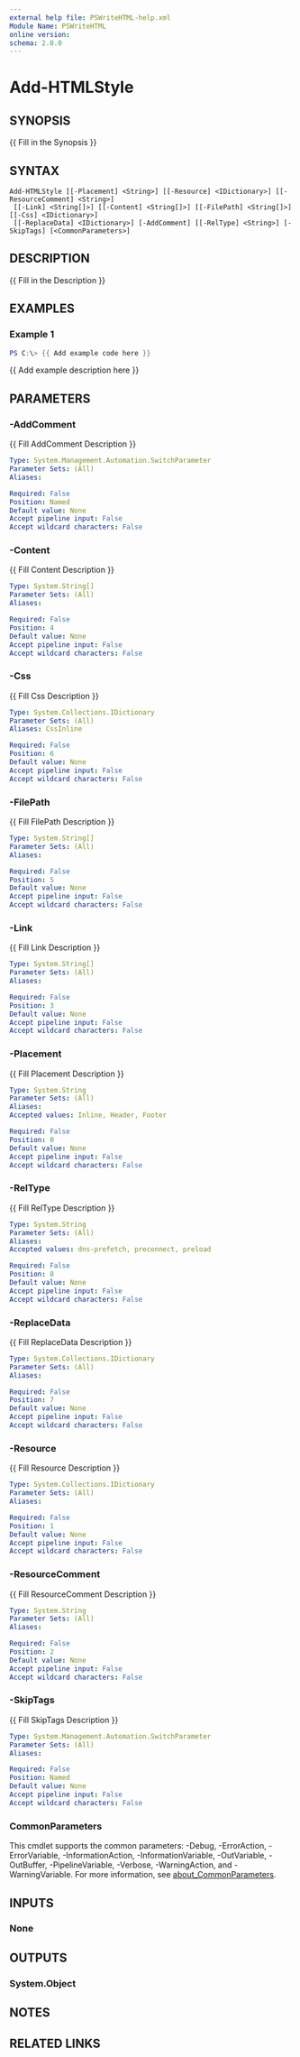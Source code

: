 ```yaml
---
external help file: PSWriteHTML-help.xml
Module Name: PSWriteHTML
online version:
schema: 2.0.0
---
```


# Add-HTMLStyle

## SYNOPSIS
{{ Fill in the Synopsis }}

## SYNTAX

```
Add-HTMLStyle [[-Placement] <String>] [[-Resource] <IDictionary>] [[-ResourceComment] <String>]
 [[-Link] <String[]>] [[-Content] <String[]>] [[-FilePath] <String[]>] [[-Css] <IDictionary>]
 [[-ReplaceData] <IDictionary>] [-AddComment] [[-RelType] <String>] [-SkipTags] [<CommonParameters>]
```

## DESCRIPTION
{{ Fill in the Description }}

## EXAMPLES

### Example 1
```powershell
PS C:\> {{ Add example code here }}
```

{{ Add example description here }}

## PARAMETERS

### -AddComment
{{ Fill AddComment Description }}

```yaml
Type: System.Management.Automation.SwitchParameter
Parameter Sets: (All)
Aliases:

Required: False
Position: Named
Default value: None
Accept pipeline input: False
Accept wildcard characters: False
```

### -Content
{{ Fill Content Description }}

```yaml
Type: System.String[]
Parameter Sets: (All)
Aliases:

Required: False
Position: 4
Default value: None
Accept pipeline input: False
Accept wildcard characters: False
```

### -Css
{{ Fill Css Description }}

```yaml
Type: System.Collections.IDictionary
Parameter Sets: (All)
Aliases: CssInline

Required: False
Position: 6
Default value: None
Accept pipeline input: False
Accept wildcard characters: False
```

### -FilePath
{{ Fill FilePath Description }}

```yaml
Type: System.String[]
Parameter Sets: (All)
Aliases:

Required: False
Position: 5
Default value: None
Accept pipeline input: False
Accept wildcard characters: False
```

### -Link
{{ Fill Link Description }}

```yaml
Type: System.String[]
Parameter Sets: (All)
Aliases:

Required: False
Position: 3
Default value: None
Accept pipeline input: False
Accept wildcard characters: False
```

### -Placement
{{ Fill Placement Description }}

```yaml
Type: System.String
Parameter Sets: (All)
Aliases:
Accepted values: Inline, Header, Footer

Required: False
Position: 0
Default value: None
Accept pipeline input: False
Accept wildcard characters: False
```

### -RelType
{{ Fill RelType Description }}

```yaml
Type: System.String
Parameter Sets: (All)
Aliases:
Accepted values: dns-prefetch, preconnect, preload

Required: False
Position: 8
Default value: None
Accept pipeline input: False
Accept wildcard characters: False
```

### -ReplaceData
{{ Fill ReplaceData Description }}

```yaml
Type: System.Collections.IDictionary
Parameter Sets: (All)
Aliases:

Required: False
Position: 7
Default value: None
Accept pipeline input: False
Accept wildcard characters: False
```

### -Resource
{{ Fill Resource Description }}

```yaml
Type: System.Collections.IDictionary
Parameter Sets: (All)
Aliases:

Required: False
Position: 1
Default value: None
Accept pipeline input: False
Accept wildcard characters: False
```

### -ResourceComment
{{ Fill ResourceComment Description }}

```yaml
Type: System.String
Parameter Sets: (All)
Aliases:

Required: False
Position: 2
Default value: None
Accept pipeline input: False
Accept wildcard characters: False
```

### -SkipTags
{{ Fill SkipTags Description }}

```yaml
Type: System.Management.Automation.SwitchParameter
Parameter Sets: (All)
Aliases:

Required: False
Position: Named
Default value: None
Accept pipeline input: False
Accept wildcard characters: False
```

### CommonParameters
This cmdlet supports the common parameters: -Debug, -ErrorAction, -ErrorVariable, -InformationAction, -InformationVariable, -OutVariable, -OutBuffer, -PipelineVariable, -Verbose, -WarningAction, and -WarningVariable. For more information, see [about_CommonParameters](http://go.microsoft.com/fwlink/?LinkID=113216).

## INPUTS

### None

## OUTPUTS

### System.Object
## NOTES

## RELATED LINKS
